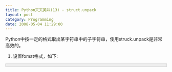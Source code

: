 ```yaml
---
title: Python天天美味(13) - struct.unpack
layout: post
category: Programming
date: 2008-05-04 11:29:00
---
```


Python中按一定的格式取出某字符串中的子字符串，使用struck.unpack是非常高效的。

1. 设置fomat格式，如下:

<div style="border: 1px solid #cccccc; padding: 4px 5px 4px 4px; background-color: #eeeeee; font-size: 13px; width: 98%;"><!--

Code highlighting produced by Actipro CodeHighlighter (freeware)

http://www.CodeHighlighter.com/

-->![](http://www.cnblogs.com/Images/OutliningIndicators/None.gif)<span style="color: #008000;">#</span><span style="color: #008000;">&nbsp;取前5个字符，跳过4个字符，再取3个字符</span><span style="color: #008000;">

![](http://www.cnblogs.com/Images/OutliningIndicators/None.gif)</span><span style="color: #000000;">format&nbsp;</span><span style="color: #000000;">=</span><span style="color: #000000;">&nbsp;</span><span style="color: #800000;">'</span><span style="color: #800000;">5s&nbsp;4x&nbsp;3s</span><span style="color: #800000;">'</span></div>

2. 使用struck.unpack获取子字符串

<div style="border: 1px solid #cccccc; padding: 4px 5px 4px 4px; background-color: #eeeeee; font-size: 13px; width: 98%;"><!--

Code highlighting produced by Actipro CodeHighlighter (freeware)

http://www.CodeHighlighter.com/

-->![](http://www.cnblogs.com/Images/OutliningIndicators/None.gif)<span style="color: #0000ff;">import</span><span style="color: #000000;">&nbsp;struct</span><span style="color: #0000ff;">

&nbsp;&nbsp; print</span><span style="color: #000000;">&nbsp;struct.unpack(format,&nbsp;</span><span style="color: #800000;">'</span><span style="color: #800000;">Test&nbsp;astring</span><span style="color: #800000;">'</span><span style="color: #000000;">)

![](http://www.cnblogs.com/Images/OutliningIndicators/None.gif)</span><span style="color: #008000;">#</span><span style="color: #008000;">('Test',&nbsp;'ing')</span></div>

来个简单的例子吧，有一个字符串'He is not very happy'，处理一下，把中间的not去掉，然后再输出。

<div style="border: 1px solid #cccccc; padding: 4px 5px 4px 4px; background-color: #eeeeee; font-size: 13px; width: 98%;"><!--

Code highlighting produced by Actipro CodeHighlighter (freeware)

http://www.CodeHighlighter.com/

-->![](http://www.cnblogs.com/Images/OutliningIndicators/None.gif)<span style="color: #0000ff;">import</span><span style="color: #000000;">&nbsp;struct

![](http://www.cnblogs.com/Images/OutliningIndicators/None.gif)theString&nbsp;</span><span style="color: #000000;">=</span><span style="color: #000000;">&nbsp;</span><span style="color: #800000;">'</span><span style="color: #800000;">He&nbsp;is&nbsp;not&nbsp;very&nbsp;happy</span><span style="color: #800000;">'</span><span style="color: #000000;">

![](http://www.cnblogs.com/Images/OutliningIndicators/None.gif)format&nbsp;</span><span style="color: #000000;">=</span><span style="color: #000000;">&nbsp;</span><span style="color: #800000;">'</span><span style="color: #800000;">2s&nbsp;1x&nbsp;2s&nbsp;5x&nbsp;4s&nbsp;1x&nbsp;5s</span><span style="color: #800000;">'</span><span style="color: #000000;">

![](http://www.cnblogs.com/Images/OutliningIndicators/None.gif)</span><span style="color: #0000ff;">print</span><span style="color: #000000;">&nbsp;</span><span style="color: #800000;">'</span><span style="color: #800000;">&nbsp;</span><span style="color: #800000;">'</span><span style="color: #000000;">.join(struct.unpack(format,&nbsp;theString))</span></div>

输出结果：

He is very happy

&nbsp;

#### [Python  天天美味系列（总）](http://www.cnblogs.com/coderzh/archive/2008/07/08/pythoncookbook.html)
<p>[Python    天天美味(11) - 可爱的大小写](http://www.cnblogs.com/coderzh/archive/2008/05/04/1181340.html) 
 [Python    天天美味(12) - 条件判断的缩写](http://www.cnblogs.com/coderzh/archive/2008/05/04/1181416.html)&nbsp;
  
[Python    天天美味(13) - struct.unpack](http://www.cnblogs.com/coderzh/archive/2008/05/04/1181462.html)&nbsp; &nbsp;
  
[Python    天天美味(14) - splitlines](http://www.cnblogs.com/coderzh/archive/2008/05/05/1183967.html) &nbsp;
  
[Python    天天美味(15) - Python正则表达式操作指南(re使用)(转)](http://www.cnblogs.com/coderzh/archive/2008/05/06/1185755.html)&nbsp; 

... 

</p>
